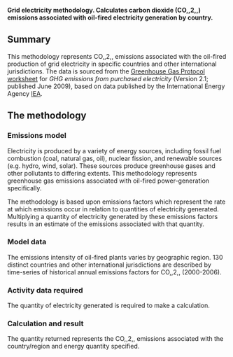 **Grid electricity methodology. Calculates carbon dioxide (CO,,2,,)
emissions associated with oil-fired electricity generation by country.**

## Summary

This methodology represents CO,,2,, emissions associated with the
oil-fired production of grid electricity in specific countries and other
international jurisdictions. The data is sourced from the [Greenhouse
Gas Protocol](Greenhouse_Gas_Protocol)
[worksheet](http://www.ghgprotocol.org/calculation-tools/all-tools) for
*GHG emissions from purchased electricity* (Version 2.1; published June
2009), based on data published by the International Energy Agency
[IEA](http://www.iea.org/index.asp).

## The methodology

### Emissions model

Electricity is produced by a variety of energy sources, including fossil
fuel combustion (coal, natural gas, oil), nuclear fission, and renewable
sources (e.g. hydro, wind, solar). These sources produce greenhouse
gases and other pollutants to differing extents. This methodology
represents greenhouse gas emissions associated with oil-fired
power-generation specifically.

The methodology is based upon emissions factors which represent the rate
at which emissions occur in relation to quantities of electricity
generated. Multiplying a quantity of electricity generated by these
emissions factors results in an estimate of the emissions associated
with that quantity.

### Model data

The emissions intensity of oil-fired plants varies by geographic region.
130 distinct countries and other international jurisdictions are
described by time-series of historical annual emissions factors for
CO,,2,, (2000-2006).

### Activity data required

The quantity of electricity generated is required to make a calculation.

### Calculation and result

The quantity returned represents the CO,,2,, emissions associated with
the country/region and energy quantity specified.
